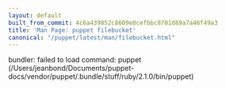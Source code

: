 ```yaml
---
layout: default
built_from_commit: 4c6a439852c8609e8cefbbc8701d89a7a46f49a3
title: 'Man Page: puppet filebucket'
canonical: "/puppet/latest/man/filebucket.html"
---
```


<div class='mp'>
<p>bundler: failed to load command: puppet (/Users/jeanbond/Documents/puppet-docs/vendor/puppet/.bundle/stuff/ruby/2.1.0/bin/puppet)</p>

</div>
